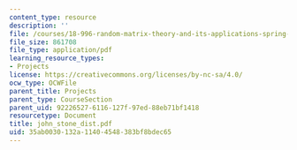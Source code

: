 ```yaml
---
content_type: resource
description: ''
file: /courses/18-996-random-matrix-theory-and-its-applications-spring-2004/35ab0030132a11404548383bf8bdec65_john_stone_dist.pdf
file_size: 861708
file_type: application/pdf
learning_resource_types:
- Projects
license: https://creativecommons.org/licenses/by-nc-sa/4.0/
ocw_type: OCWFile
parent_title: Projects
parent_type: CourseSection
parent_uid: 92226527-6116-127f-97ed-88eb71bf1418
resourcetype: Document
title: john_stone_dist.pdf
uid: 35ab0030-132a-1140-4548-383bf8bdec65
---
```

